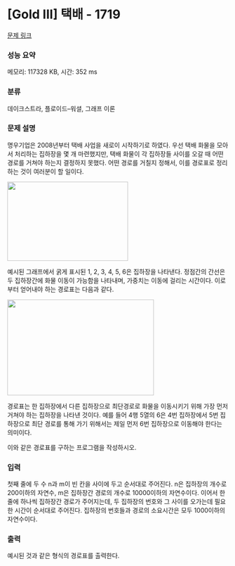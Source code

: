 # [Gold III] 택배 - 1719 

[문제 링크](https://www.acmicpc.net/problem/1719) 

### 성능 요약

메모리: 117328 KB, 시간: 352 ms

### 분류

데이크스트라, 플로이드–워셜, 그래프 이론

### 문제 설명

<p>명우기업은 2008년부터 택배 사업을 새로이 시작하기로 하였다. 우선 택배 화물을 모아서 처리하는 집하장을 몇 개 마련했지만, 택배 화물이 각 집하장들 사이를 오갈 때 어떤 경로를 거쳐야 하는지 결정하지 못했다. 어떤 경로를 거칠지 정해서, 이를 경로표로 정리하는 것이 여러분이 할 일이다.</p>

<p><img alt="" src="https://www.acmicpc.net/JudgeOnline/upload/201005/taekbae.PNG" style="height:180px; width:275px"></p>

<p>예시된 그래프에서 굵게 표시된 1, 2, 3, 4, 5, 6은 집하장을 나타낸다. 정점간의 간선은 두 집하장간에 화물 이동이 가능함을 나타내며, 가중치는 이동에 걸리는 시간이다. 이로부터 얻어내야 하는 경로표는 다음과 같다.</p>

<p><img alt="" src="https://www.acmicpc.net/JudgeOnline/upload/201005/tktk.PNG" style="height:218px; width:334px"></p>

<p>경로표는 한 집하장에서 다른 집하장으로 최단경로로 화물을 이동시키기 위해 가장 먼저 거쳐야 하는 집하장을 나타낸 것이다. 예를 들어 4행 5열의 6은 4번 집하장에서 5번 집하장으로 최단 경로를 통해 가기 위해서는 제일 먼저 6번 집하장으로 이동해야 한다는 의미이다.</p>

<p>이와 같은 경로표를 구하는 프로그램을 작성하시오.</p>

### 입력 

 <p>첫째 줄에 두 수 n과 m이 빈 칸을 사이에 두고 순서대로 주어진다. n은 집하장의 개수로 200이하의 자연수, m은 집하장간 경로의 개수로 10000이하의 자연수이다. 이어서 한 줄에 하나씩 집하장간 경로가 주어지는데, 두 집하장의 번호와 그 사이를 오가는데 필요한 시간이 순서대로 주어진다. 집하장의 번호들과 경로의 소요시간은 모두 1000이하의 자연수이다.</p>

### 출력 

 <p>예시된 것과 같은 형식의 경로표를 출력한다.</p>

